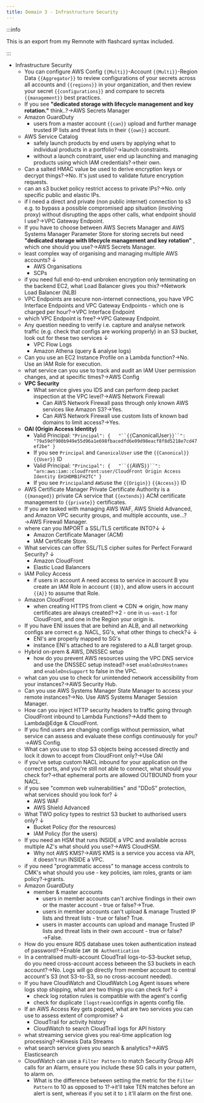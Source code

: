 ```yaml
---
title: Domain 3 - Infrastructure Security
---
```


:::info

This is an export from my Remnote with flashcard syntax included.

:::

- Infrastructure Security
  - You can configure AWS Config `{{Multi}}`-Account `{{Multi}}`-Region Data `{{Aggregator}}` to review configurations of your secrets across all accounts and `{{regions}}` in your organization, and then review your secret `{{configurations}}` and compare to secrets `{{management}}` best practices.
  - If you see  __**"dedicated storage with lifecycle management and key rotation."**__  think..?→AWS Secrets Manager
  - Amazon GuardDuty
    - users from a master account `{{can}}` upload and further manage trusted IP lists and threat lists in their `{{own}}` account.
  - AWS Service Catalog
    - safely launch products by end users by applying what to individual products in a portfolio?→launch constraints.
    - without a launch constraint, user end up launching and managing products using which IAM credentials?→their own.
  - Can a salted HMAC value be used to derive encryption keys or decrypt things?→No. It's just used to validate future encryption requests.
  - can an s3 bucket policy restrict access to private IPs?→No. only specific public and elastic IPs.
  - if I need a direct and private (non public internet) connection to s3 e.g. to bypass a possible compromised app situation (involving proxy) without disrupting the apps other calls, what endpoint should I use?→VPC Gateway Endpoint.
  - If you have to choose between AWS Secrets Manager and AWS Systems Manager Parameter Store for storing secrets but need  __"dedicated storage with lifecycle management and key rotation"__ , which one should you use?→AWS Secrets Manager.
  - least complex way of organising and managing multiple AWS accounts? ↓
    - AWS Organisations
    - SCPs
  - if you need full end-to-end unbroken encryption only terminating on the backend EC2, what Load Balancer gives you this?→Network Load Balancer (NLB)
  - VPC Endpoints are secure non-internet connections, you have VPC Interface Endpoints and VPC Gateway Endpoints - which one is charged per hour?→VPC Interface Endpoint
  - which VPC Endpoint is free?→VPC Gateway Endpoint.
  - Any question needing to verify i.e. capture and analyse network traffic (e.g. check that configs are working properly) in an S3 bucket, look out for these two services ↓
    - VPC Flow Logs
    - Amazon Athena (query & analyse logs)
  - Can you use an EC2 Instance Profile on a Lambda function?→No. Use an IAM Role for execution.
  - what service can you use to track and audit an IAM User permission changes, and at specific times?→AWS Config
  - __VPC Security__
    - What service gives you IDS and can perform deep packet inspection at the VPC level?→AWS Network Firewall
      - Can AWS Network Firewall pass through only known AWS services like Amazon S3?→Yes.
      - Can AWS Network Firewall use custom lists of known bad domains to limit access?→Yes.
  - __OAI (Origin Access Identity)__
    - Valid Principal: `"Principal": {   "``{{`CanonicalUser`}}``": "79a59df900b949e55d96a1e698fbacedfd6e09d98eacf8f8d5218e7cd47ef2be" }`
    - If you see `Principal` and `CanonicalUser` use the `{{Canonical}}` `{{User}}` ID
    - Valid Principal: `"Principal": {   "``{{`AWS`}}``": "arn:aws:iam::cloudfront:user/CloudFront Origin Access Identity EH1HDMB1FH2TC" }`
    - If you see `Principal`and `AWS`use the `{{Origin}}` `{{Access}}` ID
  - AWS Certificate Manager Private Certificate Authority is a `{{managed}}` private CA service that `{{extends}}` ACM certificate management to `{{private}}` certificates.
  - If you are tasked with managing AWS WAF, AWS Shield Advanced, and Amazon VPC security groups, and multiple accounts, use...?→AWS Firewall Manager.
  - where can you IMPORT a SSL/TLS certificate INTO?↓ ↓
    - Amazon Certificate Manager (ACM)
    - IAM Certificate Store.
  - What services can offer SSL/TLS cipher suites for Perfect Forward Security? ↓
    - Amazon CloudFront
    - Elastic Load Balancers
  - IAM Policy Access
    - if users in account A need access to service in account B you create an IAM Role in account `{{B}}`, and allow users in account `{{A}}` to assume that Role.
  - Amazon CloudFront
    - when creating HTTPS from client ⇒ CDN ⇒ origin, how many certificates are always created?→2 - one in `us-east-1` for CloudFront, and one in the Region your origin is.
  - If you have ENI issues that are behind an ALB, and all networking configs are correct e.g. NACL, SG's, what other things to check?↓ ↓
    - ENI's are properly mapped to SG's
    - instance ENI's attached to are registered to a ALB target group.
  - Hybrid on-prem & AWS, DNSSEC setup
    - how do you prevent AWS resources using the VPC DNS service and use the DNSSEC setup instead?→set `enableDnsHostnames` and `enableDnsSupport` to false in the VPC.
  - what can you use to check for unintended network accessibility from your instances?→AWS Security Hub.
  - Can you use AWS Systems Manager State Manager to access your remote instances?→No. Use AWS Systems Manager Session Manager.
  - How can you inject HTTP security headers to traffic going through CloudFront inbound to Lambda Functions?→Add them to Lambda@Edge & CloudFront.
  - If you find users are changing configs without permission, what service can assess and evaluate these configs continuously for you?→AWS Config.
  - What can you use to stop S3 objects being accessed directly and lock it down to accept from CloudFront only?→Use OAI
  - if you've setup custom NACL inbound for your application on the correct ports, and you're still not able to connect, what should you check for?→that ephemeral ports are allowed OUTBOUND from your NACL.
  - if you see "common web vulnerabilities" and "DDoS" protection, what services should you look for? ↓
    - AWS WAF
    - AWS Shield Advanced
  - What TWO policy types to restrict S3 bucket to authorised users only? ↓
    - Bucket Policy (for the resources)
    - IAM Policy (for the users)
  - If you need an HSM that runs INSIDE a VPC and available across multiple AZ's what should you use?→AWS CloudHSM.
    - Why not AWS KMS?→AWS KMS is a service you access via API, it doesn't run INSIDE a VPC.
  - if you need "programmatic access" to manage access controls to CMK's what should you use - key policies, iam roles, grants or iam policy?→grants.
  - Amazon GuardDuty
    - member & master accounts
      - users in member accounts can't archive findings in their own or the master account - true or false?→True.
      - users in member accounts can't upload & manage Trusted IP lists and threat lists - true or false? True.
      - users in master accounts can upload and manage Trusted IP lists and threat lists in their own account - true or false?→False.
  - How do you ensure RDS database uses token authentication instead of password?→Enable `IAM DB Authentication`
  - In a centralised multi-account CloudTrail logs-to-S3-bucket setup, do you need cross-account access between the S3 buckets in each account?→No. Logs will go directly from member account to central account's S3 (not S3-to-S3, so no cross-account needed).
  - If you have CloudWatch and CloudWatch Log Agent issues where logs stop shipping, what are two things you can check for? ↓
    - check log rotation rules is compatible with the agent's config
    - check for duplicate `[logstream]`configs in agents config file.
  - If an AWS Access Key gets popped, what are two services you can use to assess extent of compromise? ↓
    - CloudTrail for activity history
    - CloudWatch to search CloudTrail logs for API history
  - what streaming service gives you real-time application log processing?→Kinesis Data Streams
  - what search service gives you search & analytics?→AWS Elasticsearch
  - CloudWatch can use a `Filter Pattern` to match Security Group API calls for an Alarm, ensure you include these SG calls in your pattern, to alarm on.
    - What is the difference between setting the metric for the `Filter Pattern` to 10 as opposed to 1?→it'll take TEN matches before an alert is sent, whereas if you set it to `1` it'll alarm on the first one.
